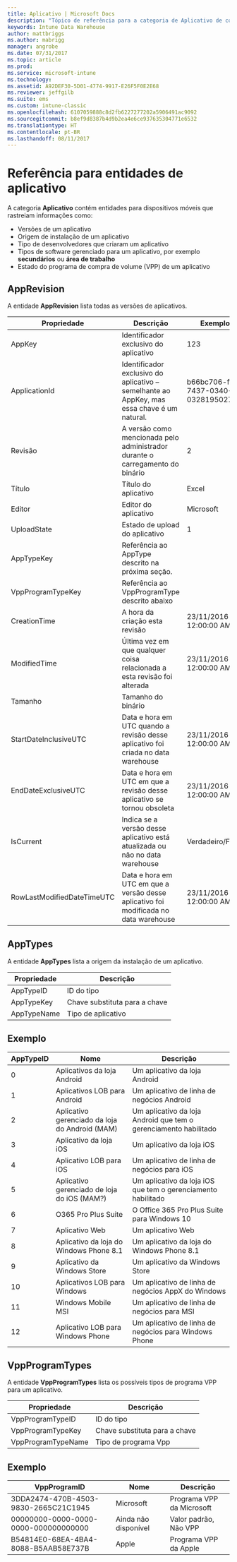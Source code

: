 ```yaml
---
title: Aplicativo | Microsoft Docs
description: "Tópico de referência para a categoria de Aplicativo de coleções de entidade na API Intune Data Warehouse."
keywords: Intune Data Warehouse
author: mattbriggs
ms.author: mabrigg
manager: angrobe
ms.date: 07/31/2017
ms.topic: article
ms.prod: 
ms.service: microsoft-intune
ms.technology: 
ms.assetid: A92DEF30-5D01-4774-9917-E26F5F0E2E68
ms.reviewer: jeffgilb
ms.suite: ems
ms.custom: intune-classic
ms.openlocfilehash: 6107059888c8d2fb6227277202a5906491ac9092
ms.sourcegitcommit: b8ef9d8387b4d9b2ea4e6ce937635304771e6532
ms.translationtype: HT
ms.contentlocale: pt-BR
ms.lasthandoff: 08/11/2017
---
```

# <a name="reference-for-application-entities"></a>Referência para entidades de aplicativo

A categoria **Aplicativo** contém entidades para dispositivos móveis que rastreiam informações como:

  -  Versões de um aplicativo
  -  Origem de instalação de um aplicativo
  -  Tipo de desenvolvedores que criaram um aplicativo
  -  Tipos de software gerenciado para um aplicativo, por exemplo **secundários** ou **área de trabalho**
  -  Estado do programa de compra de volume (VPP) de um aplicativo

## <a name="apprevision"></a>AppRevision

A entidade **AppRevision** lista todas as versões de aplicativos.

| Propriedade  | Descrição | Exemplo |
|---------|------------|--------|
| AppKey |Identificador exclusivo do aplicativo |123 |
| ApplicationId |Identificador exclusivo do aplicativo – semelhante ao AppKey, mas essa chave é um natural. |b66bc706-ffff-7437-0340-032819502773 |
| Revisão |A versão como mencionada pelo administrador durante o carregamento do binário |2 |
| Título |Título do aplicativo |Excel |
| Editor |Editor do aplicativo |Microsoft |
| UploadState |Estado de upload do aplicativo |1 |
| AppTypeKey |Referência ao AppType descrito na próxima seção. | |
| VppProgramTypeKey |Referência ao VppProgramType descrito abaixo | |
| CreationTime |A hora da criação esta revisão |23/11/2016 12:00:00 AM |
| ModifiedTime |Última vez em que qualquer coisa relacionada a esta revisão foi alterada |23/11/2016 12:00:00 AM |
| Tamanho |Tamanho do binário | |
| StartDateInclusiveUTC |Data e hora em UTC quando a revisão desse aplicativo foi criada no data warehouse |23/11/2016 12:00:00 AM |
| EndDateExclusiveUTC |Data e hora em UTC em que a revisão desse aplicativo se tornou obsoleta |23/11/2016 12:00:00 AM |
| IsCurrent |Indica se a versão desse aplicativo está atualizada ou não no data warehouse |Verdadeiro/Falso |
| RowLastModifiedDateTimeUTC |Data e hora em UTC em que a versão desse aplicativo foi modificada no data warehouse |23/11/2016 12:00:00 AM |

## <a name="apptypes"></a>AppTypes

A entidade **AppTypes** lista a origem da instalação de um aplicativo.

| Propriedade  | Descrição |
|---------|------------|
| AppTypeID |ID do tipo |
| AppTypeKey |Chave substituta para a chave |
| AppTypeName |Tipo de aplicativo |

## <a name="example"></a>Exemplo

| AppTypeID  | Nome | Descrição |
|---------|------------|--------|
| 0 |Aplicativos da loja Android |Um aplicativo da loja Android |
| 1 |Aplicativos LOB para Android |Um aplicativo de linha de negócios Android |
| 2 |Aplicativo gerenciado da loja do Android (MAM) |Um aplicativo da loja Android que tem o gerenciamento habilitado |
| 3 |Aplicativo da loja iOS |Um aplicativo da loja iOS |
| 4 |Aplicativo LOB para iOS |Um aplicativo de linha de negócios para iOS |
| 5 |Aplicativo gerenciado de loja do iOS (MAM?) |Um aplicativo da loja iOS que tem o gerenciamento habilitado |
| 6 |O365 Pro Plus Suite |O Office 365 Pro Plus Suite para Windows 10 |
| 7 |Aplicativo Web |Um aplicativo Web |
| 8 |Aplicativo da loja do Windows Phone 8.1 |Um aplicativo da loja do Windows Phone 8.1 |
| 9 |Aplicativo da Windows Store |Um aplicativo da Windows Store |
| 10 |Aplicativos LOB para Windows |Um aplicativo de linha de negócios AppX do Windows |
| 11 |Windows Mobile MSI |Um aplicativo de linha de negócios para MSI |
| 12 |Aplicativo LOB para Windows Phone |Um aplicativo de linha de negócios para Windows Phone |


## <a name="vppprogramtypes"></a>VppProgramTypes

A entidade **VppProgramTypes** lista os possíveis tipos de programa VPP para um aplicativo.

| Propriedade  | Descrição |
|---------|------------|
| VppProgramTypeID |ID do tipo |
| VppProgramTypeKey |Chave substituta para a chave |
| VppProgramTypeName |Tipo de programa Vpp |

## <a name="example"></a>Exemplo

| VppProgramID  | Nome | Descrição |
|---------|------------|--------|
| 3DDA2474-470B-4503-9830-2665C21C1945 |Microsoft |Programa VPP da Microsoft |
| 00000000-0000-0000-0000-000000000000 |Ainda não disponível |Valor padrão, Não VPP |
| B54814E0-68EA-4BA4-8088-B5AAB58E737B |Apple |Programa VPP da Apple |
